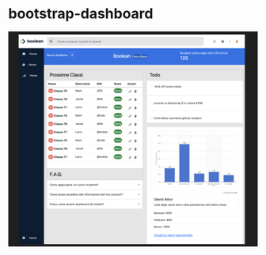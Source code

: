 # bootstrap-dashboard
![The bootstrao dashboard](https://github.com/EnricoCirilli/html-css-bootstrap-dashboard/blob/8a7a665710392cc75ff1f162f04c786c3ec8fc33/img/html-css-bootstrap-dashboard%20.png)
